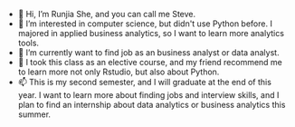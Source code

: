 - 👋 Hi, I’m Runjia She, and you can call me Steve.
- 👀 I’m interested in computer science, but didn't use Python before. I majored in applied business analytics, so I want to learn more analytics tools.
- 🌱 I’m currently want to find job as an business analyst or data analyst. 
- 💞️ I took this class as an elective course, and my friend recommend me to learn more not only Rstudio, but also about Python.
- 📫 This is my second semester, and I will graduate at the end of this year. I want to learn more about finding jobs and interview skills, and I plan to find an internship about data analytics or business analytics this summer.

<!---
RJ623/RJ623 is a ✨ special ✨ repository because its `README.md` (this file) appears on your GitHub profile.
You can click the Preview link to take a look at your changes.
--->
